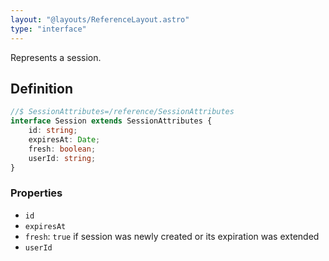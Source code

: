 ```yaml
---
layout: "@layouts/ReferenceLayout.astro"
type: "interface"
---
```


Represents a session.

## Definition

```ts
//$ SessionAttributes=/reference/SessionAttributes
interface Session extends SessionAttributes {
	id: string;
	expiresAt: Date;
	fresh: boolean;
	userId: string;
}
```


### Properties

- `id`
- `expiresAt`
- `fresh`: `true` if session was newly created or its expiration was extended
- `userId`